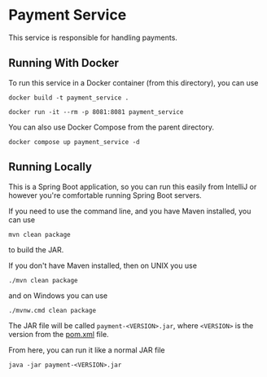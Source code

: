 # Payment Service

This service is responsible for handling payments.

## Running With Docker

To run this service in a Docker container (from this directory), you can use

```shell
docker build -t payment_service .
```

```shell
docker run -it --rm -p 8081:8081 payment_service
```

You can also use Docker Compose from the parent directory.

```shell
docker compose up payment_service -d
```

## Running Locally

This is a Spring Boot application, so you can run this easily from IntelliJ or
however you're comfortable running Spring Boot servers.

If you need to use the command line, and you have Maven installed, you can use

```shell
mvn clean package
```

to build the JAR.

If you don't have Maven installed, then on UNIX you use

```shell
./mvn clean package
```

and on Windows you can use

```shell
./mvnw.cmd clean package
```

The JAR file will be called `payment-<VERSION>.jar`, where `<VERSION>` is the
version from the [pom.xml](./pom.xml) file.

From here, you can run it like a normal JAR file

```shell
java -jar payment-<VERSION>.jar
```
